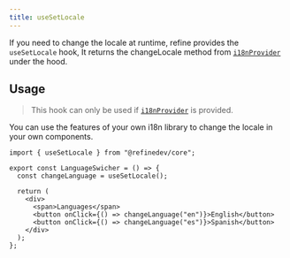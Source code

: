 ```yaml
---
title: useSetLocale
---
```


If you need to change the locale at runtime, refine provides the `useSetLocale` hook, It returns the changeLocale method from [`i18nProvider`](/docs/core/providers/i18n-provider/#usage) under the hood.

## Usage

> This hook can only be used if [`i18nProvider`](/docs/core/providers/i18n-provider/#usage) is provided.

You can use the features of your own i18n library to change the locale in your own components.

```tsx
import { useSetLocale } from "@refinedev/core";

export const LanguageSwicher = () => {
  const changeLanguage = useSetLocale();

  return (
    <div>
      <span>Languages</span>
      <button onClick={() => changeLanguage("en")}>English</button>
      <button onClick={() => changeLanguage("es")}>Spanish</button>
    </div>
  );
};
```
